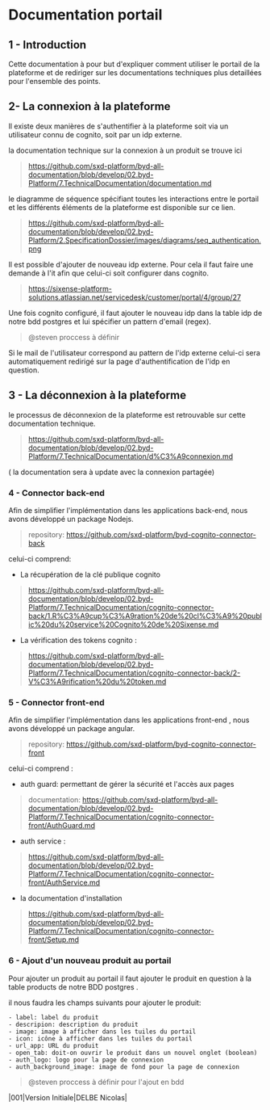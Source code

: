 # Documentation portail

## 1 - Introduction  

Cette documentation à pour but d'expliquer comment utiliser le portail de la plateforme et de rediriger sur les documentations techniques plus detaillées pour l'ensemble des points.

## 2- La connexion à la plateforme

Il existe deux manières de s'authentifier à la plateforme soit via un utilisateur connu de cognito, soit par un idp externe.

la documentation technique sur la connexion à un produit se trouve ici
> https://github.com/sxd-platform/byd-all-documentation/blob/develop/02.byd-Platform/7.TechnicalDocumentation/documentation.md

le diagramme de séquence spécifiant toutes les interactions entre le portail et les différents éléments de la plateforme est disponible sur ce lien.

> https://github.com/sxd-platform/byd-all-documentation/blob/develop/02.byd-Platform/2.SpecificationDossier/images/diagrams/seq_authentication.png

Il est possible d'ajouter de nouveau idp externe. Pour cela il faut faire une demande à l'it afin que celui-ci soit configurer dans cognito.

> https://sixense-platform-solutions.atlassian.net/servicedesk/customer/portal/4/group/27

Une fois cognito configuré, il faut ajouter le nouveau idp dans la table idp de notre bdd postgres et lui spécifier un pattern d'email (regex).

> @steven proccess à définir

Si le mail de l'utilisateur correspond au pattern de l'idp externe celui-ci sera automatiquement redirigé sur la page d'authentification de l'idp en question.

## 3 - La déconnexion à la plateforme

le processus de déconnexion de la plateforme est retrouvable sur cette documentation technique.

> https://github.com/sxd-platform/byd-all-documentation/blob/develop/02.byd-Platform/7.TechnicalDocumentation/d%C3%A9connexion.md

( la documentation sera à update avec la connexion partagée)

### 4 - Connector back-end

Afin de simplifier l'implémentation dans les applications back-end, nous avons développé un package Nodejs.

> repository: https://github.com/sxd-platform/byd-cognito-connector-back

celui-ci comprend:

- La récupération de la clé publique cognito
>https://github.com/sxd-platform/byd-all-documentation/blob/develop/02.byd-Platform/7.TechnicalDocumentation/cognito-connector-back/1.R%C3%A9cup%C3%A9ration%20de%20cl%C3%A9%20public%20du%20service%20Cognito%20de%20Sixense.md

- La vérification des tokens cognito :
> https://github.com/sxd-platform/byd-all-documentation/blob/develop/02.byd-Platform/7.TechnicalDocumentation/cognito-connector-back/2-V%C3%A9rification%20du%20token.md

### 5 - Connector front-end

Afin de simplifier l'implémentation dans les applications front-end , nous avons développé un package angular.

> repository: https://github.com/sxd-platform/byd-cognito-connector-front

celui-ci comprend :

- auth guard: permettant de gérer la sécurité et l'accès aux pages
> documentation: https://github.com/sxd-platform/byd-all-documentation/blob/develop/02.byd-Platform/7.TechnicalDocumentation/cognito-connector-front/AuthGuard.md

- auth service :
> https://github.com/sxd-platform/byd-all-documentation/blob/develop/02.byd-Platform/7.TechnicalDocumentation/cognito-connector-front/AuthService.md

- la documentation d'installation
> https://github.com/sxd-platform/byd-all-documentation/blob/develop/02.byd-Platform/7.TechnicalDocumentation/cognito-connector-front/Setup.md

### 6 - Ajout d'un nouveau produit au portail

Pour ajouter un produit au portail il faut ajouter le produit en question à la table products de notre BDD postgres .

il nous faudra les champs suivants pour ajouter le produit:

    - label: label du produit
    - descripion: description du produit
    - image: image à afficher dans les tuiles du portail
    - icon: icône à afficher dans les tuiles du portail
    - url_app: URL du produit
    - open_tab: doit-on ouvrir le produit dans un nouvel onglet (boolean)
    - auth_logo: logo pour la page de connexion
    - auth_background_image: image de fond pour la page de connexion

> @steven proccess à définir pour l'ajout en bdd

|001|Version Initiale|DELBE Nicolas|
